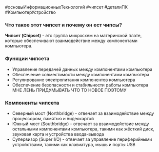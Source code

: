 #основыИнформационныхТехнологий 
#чипсет
#деталиПК
#КомпьютерУстройство 
### Что такое этот чипсет и почему он ест чипсы?
**Чипсет (Chipset)** - это группа микросхем на материнской плате, которые обеспечивают взаимодействие между компонентами компьютера.
### Функции чипсета
- Управление передачей данных между компонентами компьютера
- Обеспечение совместимости между компонентами компьютера
- Регулирование электропитания компонентов компьютера
- Обеспечение безопасности и стабильности работы компьютера
МНЕ ЛЕНЬ ПРИДУМЫВАТЬ ЧТО ТО НОВОЕ ПОЭТОМУ
### Компоненты чипсета
- Северный мост (Northbridge) - отвечает за взаимодействие между процессором, памятью и видеокартой
- Южный мост (Southbridge) - отвечает за взаимодействие между остальными компонентами компьютера, такими как жёсткий диск, звуковая карта и устройства ввода-вывода
- Супервизор (Super I/O) - отвечает за управление периферийными устройствами, такими как клавиатура, мышь и порты USB
